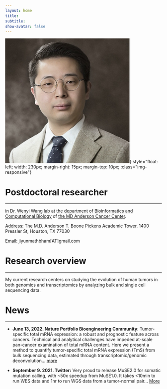 ```yaml
---
layout: home
title: 
subtitle: 
show-avatar: false
---
```


![profile-pic](assets/img/ShuangxiJiProfile.png){:style="float: left; width: 230px; margin-right: 15px; margin-top: 10px; :class="img-responsive"}

# Postdoctoral researcher 

--- 

in [Dr. Wenyi Wang lab](https://odin.mdacc.tmc.edu/~wwang7/) at [the department of Bioinformatics and Computational Biology](https://bioinformatics.mdanderson.org/) of [the MD Anderson Cancer Center](https://www.mdanderson.org/).

<u>Address:</u> The M.D. Anderson T. Boone Pickens Academic Tower. 1400 Pressler St, Houston, TX 77030

<u>Email:</u> jiyunmathbham[AT]gmail.com

<p></p>
<p></p>


# Research overview

---
My current research centers on studying the evolution of human tumors in both genomics and transcriptomics by analyzing bulk and single cell sequencing data. 

# News

---

- **June 13, 2022. Nature Portfolio Bioengineering Community**: Tumor-specific total mRNA expression: a robust and prognostic feature across cancers. Technical and analytical challenges have impeded at-scale pan-cancer examination of total mRNA content. Here we present a method to quantify tumor-specific total mRNA expression (TmS) from bulk sequencing data, estimated through transcriptomic/genomic deconvolution... [more](https://bioengineeringcommunity.nature.com/posts/tumor-specific-total-mrna-expression-a-robust-and-prognostic-feature-across-cancers?channel_id=behind-the-paper)

- **September 9. 2021. Twitter:** Very proud to release MuSE2.0 for somatic mutation calling, with ~50x speedup from MuSE1.0. It takes <10min to run WES data and 1hr to run WGS data from a tumor-normal pair... [More](https://twitter.com/WenyiWang4/status/1435962426005073921)
